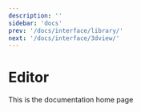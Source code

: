 ```yaml
---
description: ''
sidebar: 'docs'
prev: '/docs/interface/library/'
next: '/docs/interface/3dview/'
---
```


# Editor

This is the documentation home page